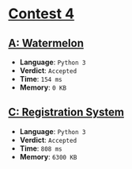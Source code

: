 # [Contest 4](https://codeforces.com/contest/4/)

## [A: Watermelon](https://codeforces.com/contest/4/problem/A)

* **Language**: `Python 3`
* **Verdict**: `Accepted`
* **Time**: `154 ms`
* **Memory**: `0 KB`

## [C: Registration System](https://codeforces.com/contest/4/problem/C)

* **Language**: `Python 3`
* **Verdict**: `Accepted`
* **Time**: `808 ms`
* **Memory**: `6300 KB`
